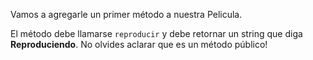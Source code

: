 Vamos a agregarle un primer método a nuestra Pelicula.

El método debe llamarse `reproducir` y debe retornar un string que diga **Reproduciendo**. No olvides aclarar que es un método público!
